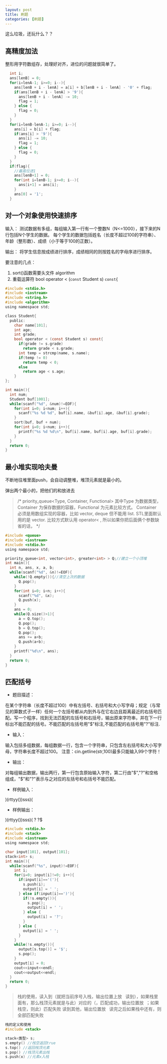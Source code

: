 ```yaml
---
layout: post
title: 刷题
categories: [刷题]
---
```

这么垃圾，还玩什么？？

## 高精度加法
整形用字符数组存，处理好对齐，进位的问题就很简单了。
```c
  int i;
  ans[lenB] = 0;
  for(i=lenA-1; i>=0; i--){
    ans[lenB + i - lenA] = a[i] + b[lenB + i - lenA] - '0' + flag;
    if(ans[lenB + i - lenA] > '9'){
      ans[lenB + i - lenA] -= 10;
      flag = 1; 
    } else {
      flag = 0;
    }
  }
  for(i=lenB-lenA-1; i>=0; i--){
    ans[i] = b[i] + flag;
    if(ans[i] > '9'){
      ans[i] -= 10;
      flag = 1;
    } else {
      flag = 0;
    }
  }
  if(flag){
    //最高位进1
    ans[lenB+1] = 0;
    for(int i=lenB-1; i>=0; i--){
      ans[i+1] = ans[i];
    }
    ans[0] = '1';
  }
```

## 对一个对象使用快速排序
输入：
测试数据有多组，每组输入第一行有一个整数N（N<=1000），接下来的N行包括N个学生的数据。
每个学生的数据包括姓名（长度不超过100的字符串）、年龄（整形数）、成绩（小于等于100的正数）。
    
输出：
    将学生信息按成绩进行排序，成绩相同的则按姓名的字母序进行排序。
    
要注意的几点： 
1. sort()函数需要头文件 algorithm
2. 重载运算符 bool operator < (`const` Student s) `const`{

```c
#include <stdio.h>
#include <iostream>
#include <string.h>
#include <algorithm>
using namespace std;

class Student{
  public:
    char name[101];
    int age;
    int grade;
    bool operator < (const Student s) const{
      if(grade != s.grade) 
        return grade < s.grade;
      int temp = strcmp(name, s.name);
      if(temp != 0) 
        return temp < 0;
      else 
        return age < s.age;
    }
};

int main(){
  int num;
  Student buf[1001];
  while(scanf("%d", &num)!=EOF){
    for(int i=0; i<num; i++){
      scanf("%s %d %d", buf[i].name, &buf[i].age, &buf[i].grade);
    }
    sort(buf, buf + num);
    for(int i=0; i<num; i++){
      printf("%s %d %d\n", buf[i].name, buf[i].age, buf[i].grade);
    }
  }
  return 0;
}
```


## 最小堆实现哈夫曼
不断地往堆里面push，会自动调整堆，堆顶元素就是最小的。

弹出两个最小的，把他们的和放进去
> /*
priority_queue<Type, Container, Functional>
其中Type 为数据类型， Container 为保存数据的容器，Functional 为元素比较方式。
Container 必须是用数组实现的容器，比如 vector, deque 但不能用 list.
STL里面默认用的是 vector. 比较方式默认用 operator< , 所以如果你把后面俩个参数缺省的话，
 */

```c
#include <queue>
#include <iostream>
#include <stdio.h>
using namespace std;

priority_queue<int, vector<int>, greater<int> > Q;//建立一个小顶堆
int main(){
  int n, ans, x, a, b;
  while(scanf("%d", &n)!=EOF){
    while(!Q.empty()){//清空上次的数据
      Q.pop();
    }
    for(int i=0; i<n; i++){
      scanf("%d", &x);
      Q.push(x);
    }
    ans = 0;
    while(Q.size()>1){
      a = Q.top();
      Q.pop();
      b = Q.top();
      Q.pop();
      ans += a+b;
      Q.push(a+b);
    }
    printf("%d\n", ans);
  }
  return 0;
}
```


## 匹配括号
* 题目描述：

在某个字符串（长度不超过100）中有左括号、右括号和大小写字母；规定（与常见的算数式子一样）任何一个左括号都从内到外与在它右边且距离最近的右括号匹配。写一个程序，找到无法匹配的左括号和右括号，输出原来字符串，并在下一行标出不能匹配的括号。不能匹配的左括号用"$"标注,不能匹配的右括号用"?"标注.
    
* 输入：

输入包括多组数据，每组数据一行，包含一个字符串，只包含左右括号和大小写字母，字符串长度不超过100。
注意：cin.getline(str,100)最多只能输入99个字符！
    
* 输出：

对每组输出数据，输出两行，第一行包含原始输入字符，第二行由"$","?"和空格组成，"$"和"?"表示与之对应的左括号和右括号不能匹配。

* 样例输入：

)(rttyy())sss)(

* 样例输出：

)(rttyy())sss)(
?            ?$

```c
#include <stdio.h>
#include <stack>
#include <iostream>
using namespace std;

char input[101], output[101];
stack<int> s;
int main(){
  while(scanf("%s", input)!=EOF){
    int i;
    for(i=0; input[i]!=0; i++){
      if(input[i]=='('){
        s.push(i);
        output[i] = ' ';
      } else if(input[i]==')'){
        if(!s.empty()){
          s.pop();
          output[i] = ' ';
        } else {
          output[i] = '?';
        }
      } else {
        output[i] = ' ';
      }
    }
    while(!s.empty()){
      output[s.top()] = '$';
      s.pop();
    }
    output[i] = 0;
    cout<<input<<endl;
    cout<<output<<endl;
  }
  return 0;
}
```
> 栈的使用，读入到（就把当前序号入栈，输出位置上放` `
> 读到），如果栈里面有，那么栈顶元素就是与此）对应的（，匹配成功，输出位置放` `；如果栈空，则此）匹配失败
> 读到其他，输出位置放` `
> 读完之后如果栈中还有，则全部匹配失败

```c
栈的定义和使用
#include <stack>

stack<类型> s;
s.empty() //栈空返回true
s.top() //返回栈顶元素
s.pop() //栈顶元素出栈
s.push(x) //元素x入栈
```